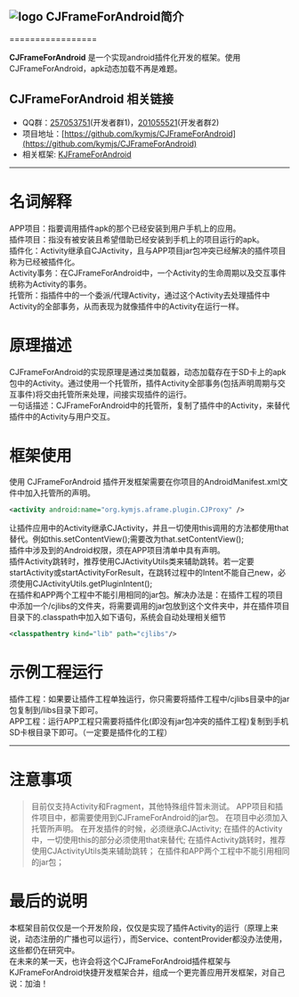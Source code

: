 ## ![logo](https://github.com/kymjs/KJFrameForAndroid/blob/master/KJFrameExample/logo.jpg) CJFrameForAndroid简介
=================

**CJFrameForAndroid** 是一个实现android插件化开发的框架。使用CJFrameForAndroid，apk动态加载不再是难题。<br>

## CJFrameForAndroid 相关链接
* QQ群：[257053751](http://shang.qq.com/wpa/qunwpa?idkey=00d92c040e81d87ccd21f8d0fffb10640baaa66da45254c3bd329b6ff7d46fef)(开发者群1)，[201055521](http://jq.qq.com/?_wv=1027&k=MBVdpK)(开发者群2)
* 项目地址：[https://github.com/kymjs/CJFrameForAndroid](https://github.com/kymjs/CJFrameForAndroid)
* 相关框架: [KJFrameForAndroid](https://github.com/kymjs/KJFrameForAndroid)

---
# 名词解释
APP项目：指要调用插件apk的那个已经安装到用户手机上的应用。<br>
插件项目：指没有被安装且希望借助已经安装到手机上的项目运行的apk。<br>
插件化：Activity继承自CJActivity，且与APP项目jar包冲突已经解决的插件项目称为已经被插件化。<br>
Activity事务：在CJFrameForAndroid中，一个Activity的生命周期以及交互事件统称为Activity的事务。<br>
托管所：指插件中的一个委派/代理Activity，通过这个Activity去处理插件中Activity的全部事务，从而表现为就像插件中的Activity在运行一样。<br>

# 原理描述
CJFrameForAndroid的实现原理是通过类加载器，动态加载存在于SD卡上的apk包中的Activity。通过使用一个托管所，插件Activity全部事务(包括声明周期与交互事件)将交由托管所来处理，间接实现插件的运行。<br>
一句话描述：CJFrameForAndroid中的托管所，复制了插件中的Activity，来替代插件中的Activity与用户交互。<br>

# 框架使用
使用 CJFrameForAndroid 插件开发框架需要在你项目的AndroidManifest.xml文件中加入托管所的声明。<br>
```xml
<activity android:name="org.kymjs.aframe.plugin.CJProxy" />
```
让插件应用中的Activity继承CJActivity，并且一切使用this调用的方法都使用that替代。例如this.setContentView();需要改为that.setContentView();<br>
插件中涉及到的Android权限，须在APP项目清单中具有声明。<br>
插件Activity跳转时，推荐使用CJActivityUtils类来辅助跳转。若一定要startActivity或startActivityForResult，在跳转过程中的Intent不能自己new，必须使用CJActivityUtils.getPluginIntent();<br>
在插件和APP两个工程中不能引用相同的jar包。解决办法是：在插件工程的项目中添加一个/cjlibs的文件夹，将需要调用的jar包放到这个文件夹中，并在插件项目目录下的.classpath中加入如下语句，系统会自动处理相关细节
```xml
<classpathentry kind="lib" path="cjlibs"/>
```

# 示例工程运行
插件工程：如果要让插件工程单独运行，你只需要将插件工程中/cjlibs目录中的jar包复制到/libs目录下即可。<br>
APP工程：运行APP工程只需要将插件化(即没有jar包冲突的插件工程)复制到手机SD卡根目录下即可。（一定要是插件化的工程）<br>

----

# 注意事项
>目前仅支持Activity和Fragment，其他特殊组件暂未测试。
>APP项目和插件项目中，都需要使用到CJFrameForAndroid的jar包。
>在项目中必须加入托管所声明。
>在开发插件的时候，必须继承CJActivity;
>在插件的Activity中，一切使用this的部分必须使用that来替代;
>在插件Activity跳转时，推荐使用CJActivityUtils类来辅助跳转；
>在插件和APP两个工程中不能引用相同的jar包；

# 最后的说明
本框架目前仅仅是一个开发阶段，仅仅是实现了插件Activity的运行（原理上来说，动态注册的广播也可以运行），而Service、contentProvider都没办法使用，这些都仍在研究中。<br>
在未来的某一天，也许会将这个CJFrameForAndroid插件框架与KJFrameForAndroid快捷开发框架合并，组成一个更完善应用开发框架，对自己说：加油！